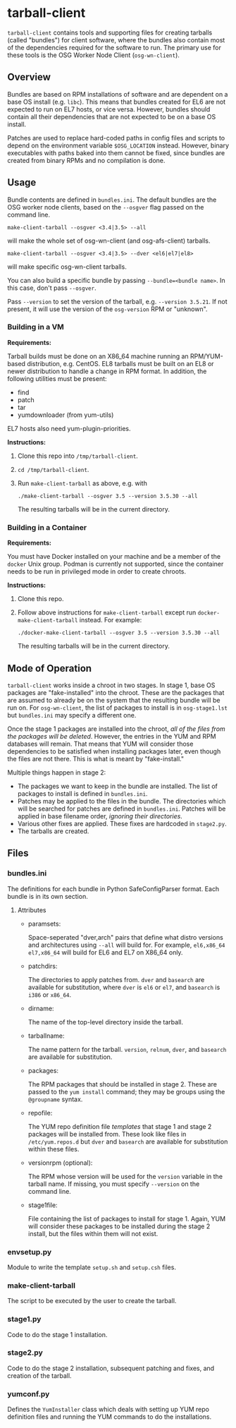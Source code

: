 tarball-client
==============

`tarball-client` contains tools and supporting files for creating tarballs
(called "bundles") for client software, where the bundles also contain most of
the dependencies required for the software to run. The primary use for these
tools is the OSG Worker Node Client (`osg-wn-client`).


Overview
--------

Bundles are based on RPM installations of software and are dependent on a base
OS install (e.g. `libc`). This means that bundles created for EL6 are not
expected to run on EL7 hosts, or vice versa. However, bundles should contain all
their dependencies that are not expected to be on a base OS install.

Patches are used to replace hard-coded paths in config files and scripts to
depend on the environment variable `$OSG_LOCATION` instead. However, binary
executables with paths baked into them cannot be fixed, since bundles are
created from binary RPMs and no compilation is done.


Usage
-----

Bundle contents are defined in `bundles.ini`. The default bundles are the OSG
worker node clients, based on the `--osgver` flag passed on the command line.

    make-client-tarball --osgver <3.4|3.5> --all

will make the whole set of osg-wn-client (and osg-afs-client) tarballs.

    make-client-tarball --osgver <3.4|3.5> --dver <el6|el7|el8>

will make specific osg-wn-client tarballs.

You can also build a specific bundle by passing `--bundle=<bundle name>`.
In this case, don't pass `--osgver`.

Pass `--version` to set the version of the tarball, e.g. `--version 3.5.21`.
If not present, it will use the version of the `osg-version` RPM or "unknown".


### Building in a VM

**Requirements:**

Tarball builds must be done on an X86\_64 machine running an RPM/YUM-based distribution, e.g. CentOS.
EL8 tarballs must be built on an EL8 or newer distribution to handle a change in RPM format.
In addition, the following utilities must be present:

- find
- patch
- tar
- yumdownloader (from yum-utils)

EL7 hosts also need yum-plugin-priorities.


**Instructions:**

1.  Clone this repo into `/tmp/tarball-client`.

1.  `cd /tmp/tarball-client`.

1.  Run `make-client-tarball` as above, e.g. with

        ./make-client-tarball --osgver 3.5 --version 3.5.30 --all

    The resulting tarballs will be in the current directory.



### Building in a Container

**Requirements:**

You must have Docker installed on your machine and be a member of the `docker` Unix group.
Podman is currently not supported, since the container needs to be run in privileged mode in order to create chroots.


**Instructions:**

1.  Clone this repo.

1.  Follow above instructions for `make-client-tarball` except run `docker-make-client-tarball` instead.
    For example:

        ./docker-make-client-tarball --osgver 3.5 --version 3.5.30 --all

    The resulting tarballs will be in the current directory.


Mode of Operation
-----------------

`tarball-client` works inside a chroot in two stages. In stage 1, base OS
packages are "fake-installed" into the chroot. These are the packages that are
assumed to already be on the system that the resulting bundle will be run on.
For `osg-wn-client`, the list of packages to install is in `osg-stage1.lst` but
`bundles.ini` may specify a different one.

Once the stage 1 packages are installed into the chroot,
_all of the files from the packages will be deleted_.
However, the entries in the YUM and RPM databases will remain. That means that
YUM will consider those dependencies to be satisfied when installing packages
later, even though the files are not there. This is what is meant by
"fake-install."

Multiple things happen in stage 2:

-   The packages we want to keep in the bundle are installed. The list of packages to install is defined in `bundles.ini`.
-   Patches may be applied to the files in the bundle. The directories which will be searched for patches are defined in `bundles.ini`. Patches will be applied in base filename order, _ignoring their directories_.
-   Various other fixes are applied. These fixes are hardcoded in `stage2.py`.
-   The tarballs are created.


Files
-----


### bundles.ini

The definitions for each bundle in Python SafeConfigParser format. Each bundle is in its own section.

1.  Attributes

    -   paramsets:

        Space-seperated "dver,arch" pairs that define what distro versions and
        architectures using `--all` will build for. For example, `el6,x86_64
        el7,x86_64` will build for EL6 and EL7 on X86\_64 only.

    -   patchdirs:

        The directories to apply patches from. `dver` and `basearch` are
        available for substitution, where `dver` is `el6` or `el7`, and
        `basearch` is `i386` or `x86_64`.

    -   dirname:

        The name of the top-level directory inside the tarball.

    -   tarballname:

        The name pattern for the tarball. `version`, `relnum`, `dver`, and
        `basearch` are available for substitution.

    -   packages:

        The RPM packages that should be installed in stage 2. These are passed
        to the `yum install` command; they may be groups using the `@groupname`
        syntax.

    -   repofile:

        The YUM repo definition file _templates_ that stage 1 and stage 2
        packages will be installed from. These look like files in
        `/etc/yum.repos.d` but `dver` and `basearch` are available for
        substitution within these files.

    -   versionrpm (optional):

        The RPM whose version will be used for the `version` variable in the
        tarball name. If missing, you must specify `--version` on the command
        line.

    -   stage1file:

        File containing the list of packages to install for stage 1. Again, YUM
        will consider these packages to be installed during the stage 2 install,
        but the files within them will not exist.


### envsetup.py

Module to write the template `setup.sh` and `setup.csh` files.


### make-client-tarball

The script to be executed by the user to create the tarball.


### stage1.py

Code to do the stage 1 installation.

### stage2.py

Code to do the stage 2 installation, subsequent patching and fixes, and creation of the tarball.

### yumconf.py

Defines the `YumInstaller` class which deals with setting up YUM repo definition
files and running the YUM commands to do the installations.
